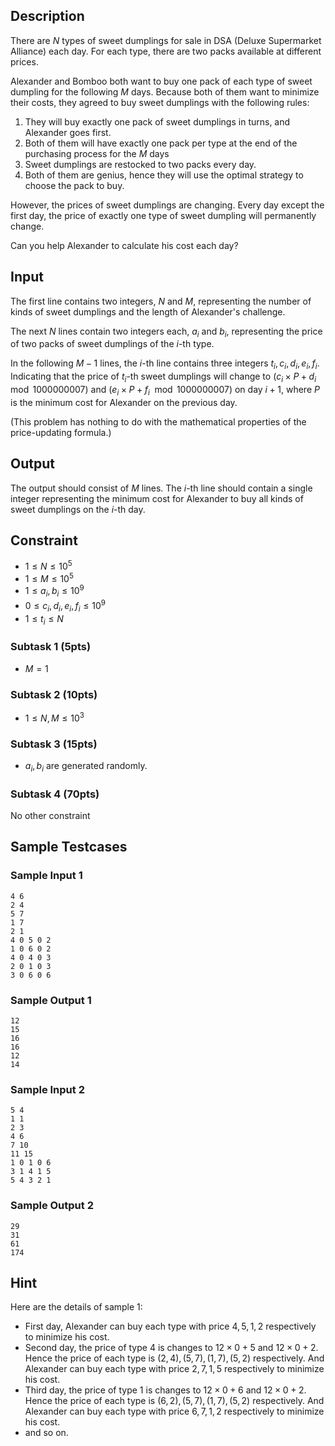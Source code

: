 ## Description

There are $N$ types of sweet dumplings for sale in DSA (Deluxe Supermarket Alliance) each day. For each type, there are two packs available at different prices.

Alexander and Bomboo both want to buy one pack of each type of sweet dumpling for the following $M$ days. Because both of them want to minimize their costs, they agreed to buy sweet dumplings with the following rules:

1. They will buy exactly one pack of sweet dumplings in turns, and Alexander goes first.
2. Both of them will have exactly one pack per type at the end of the purchasing process for the $M$ days
3. Sweet dumplings are restocked to two packs every day.
4. Both of them are genius, hence they will use the optimal strategy to choose the pack to buy.

However, the prices of sweet dumplings are changing. Every day except the first day, the price of exactly one type of sweet dumpling will permanently change.

Can you help Alexander to calculate his cost each day?

## Input

The first line contains two integers, $N$ and $M$, representing the number of kinds of sweet dumplings and the length of Alexander's challenge.

The next $N$ lines contain two integers each, $a_i$ and $b_i$, representing the price of two packs of sweet dumplings of the $i$-th type.

In the following $M-1$ lines, the $i$-th line contains three integers $t_i, c_i, d_i, e_i, f_i$. Indicating that the price of $t_i$-th sweet dumplings will change to $(c_i \times P + d_i \mod 1000000007)$ and $(e_i \times P + f_i \mod 1000000007)$ on day $i + 1$, where $P$ is the minimum cost for Alexander on the previous day.

(This problem has nothing to do with the mathematical properties of the price-updating formula.)

## Output

The output should consist of $M$ lines. The $i$-th line should contain a single integer representing the minimum cost for Alexander to buy all kinds of sweet dumplings on the $i$-th day.

## Constraint

- $1\le N\le 10^5$
- $1\le M\le 10^5$
- $1\le a_i, b_i \le 10^9$
- $0\le c_i, d_i, e_i, f_i \le 10^9$
- $1\le t_i\le N$

### Subtask 1 (5pts)

- $M = 1$

### Subtask 2 (10pts)

- $1\le N, M \le 10^3$

### Subtask 3 (15pts)

- $a_i, b_i$ are generated randomly.

### Subtask 4 (70pts)

No other constraint

## Sample Testcases

### Sample Input 1

```
4 6
2 4
5 7
1 7
2 1
4 0 5 0 2
1 0 6 0 2
4 0 4 0 3
2 0 1 0 3
3 0 6 0 6
```

### Sample Output 1

```
12
15
16
16
12
14
```

### Sample Input 2

```
5 4
1 1
2 3
4 6
7 10
11 15
1 0 1 0 6
3 1 4 1 5
5 4 3 2 1
```

### Sample Output 2

```
29
31
61
174
```

## Hint

Here are the details of sample 1:

- First day, Alexander can buy each type with price $4, 5, 1, 2$ respectively to minimize his cost.
- Second day, the price of type $4$ is changes to $12\times 0 + 5$ and $12\times 0 + 2$. Hence the price of each type is $(2, 4), (5, 7), (1, 7), (5, 2)$ respectively. And Alexander can buy each type with price $2, 7, 1, 5$ respectively to minimize his cost.
- Third day, the price of type $1$ is changes to $12\times 0 + 6$ and $12\times 0 + 2$. Hence the price of each type is $(6, 2), (5, 7), (1, 7), (5, 2)$ respectively. And Alexander can buy each type with price $6, 7, 1, 2$ respectively to minimize his cost.
- and so on.
